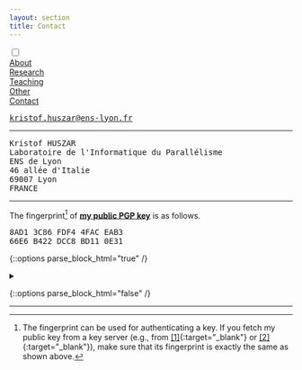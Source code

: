 ```yaml
---
layout: section
title: Contact
---
```


<div class="flex-container">
  <input id="toggle" type="checkbox">
  <div class="flex-item"><a href="{{ "/" | absolute_url }}">About</a></div>
  <div class="flex-item"><a href="research.html">Research</a></div>
  <div class="flex-item"><a href="teaching.html">Teaching</a></div>
  <div class="flex-item"><a href="other.html">Other</a></div>
  <div class="flex-item" id="active"><a href="contact.html">Contact</a></div>
  <div class="flex-item" id="hamburger">
    <label for="toggle">
      <i class="fas fa-bars" id="bars"></i>
      <i class="fas fa-times" id="times"></i>
    </label>
    </div>
</div>

<div id="email">
<i class="fas fa-at fa-2x fa-pull-left fa-border"></i>
<pre>
<a href='&#109;a&#105;lt&#111;&#58;k&#114;&#105;s&#116;&#111;&#102;.husz&#97;&#114;@&#101;&#110;s-&#108;yo&#110;&#46;&#102;r'>kr&#105;&#115;&#116;o&#102;.&#104;&#117;s&#122;&#97;r&#64;en&#115;-&#108;y&#111;&#110;.&#102;r</a>
</pre>
</div>

___


<div id="address">
<i class="fas fa-envelope fa-2x fa-pull-left fa-border"></i>
<pre>
Kristof HUSZAR
Laboratoire de l'Informatique du Parallélisme
ENS de Lyon
46 allée d'Italie
69007 Lyon
FRANCE
</pre>
</div>

___


The fingerprint[^1] of **[my public PGP key](/assets/downloads/Kristof_Huszar.asc)** is as follows.

<div id="fingerprint">
<i class="fas fa-fingerprint fa-2x fa-pull-left fa-border"></i>
<pre>8AD1 3C86 FDF4 4FAC EAB3
66E6 B422 DCC8 BD11 0E31
</pre>
</div>

{::options parse_block_html="true" /}

<details class="script">
  <summary data-open="What is PGP?" data-close="What is PGP?" markdown='span'>
</summary>

The acronym 'PGP' stands for [Pretty Good Privacy](https://en.wikipedia.org/wiki/Pretty_Good_Privacy){:target="_blank"}, an encryption program created by Phil Zimmermann in 1991.

- [Public Key Cryptography - Computerphile](https://www.youtube.com/watch?v=GSIDS_lvRv4){:target="_blank"} - An excellent 6-minute introduction by Robert Miles to the mathematical theory behind PGP.
- [Why Use PGP?](https://www.phildev.net/pgp/gpgwhy.html){:target="_blank"} - By Phil Dibowitz
- The [OpenPGP](https://www.openpgp.org/){:target="_blank"} website
- [Email Self-Defense](https://emailselfdefense.fsf.org/en/){:target="_blank"} - A guide by the FSF
- [Software](https://www.openpgp.org/software/){:target="_blank"} for email encryption

</details>

{::options parse_block_html="false" /}

[^1]: The fingerprint can be used for authenticating a key. If you fetch my public key from a key server (e.g., from [[1]](https://keys.openpgp.org/){:target="_blank"} or [[2]](https://keyserver.ubuntu.com/){:target="_blank"}), make sure that its fingerprint is exactly the same as shown above.

___

